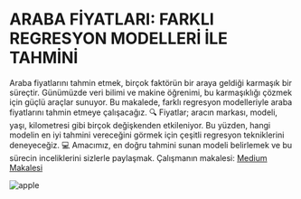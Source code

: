 # ARABA FİYATLARI: FARKLI REGRESYON MODELLERİ İLE TAHMİNİ

Araba fiyatlarını tahmin etmek, birçok faktörün bir araya geldiği karmaşık bir süreçtir. Günümüzde veri bilimi ve makine öğrenimi, bu karmaşıklığı çözmek için güçlü araçlar sunuyor. Bu makalede, farklı regresyon modelleriyle araba fiyatlarını tahmin etmeye çalışacağız. 🔍 Fiyatlar; aracın markası, modeli, yaşı, kilometresi gibi birçok değişkenden etkileniyor. Bu yüzden, hangi modelin en iyi tahmini vereceğini görmek için çeşitli regresyon tekniklerini deneyeceğiz. 💻 Amacımız, en doğru tahmini sunan modeli belirlemek ve bu sürecin inceliklerini sizlerle paylaşmak.
Çalışmanın makalesi: [Medium Makalesi](https://medium.com/@cagricobaan/araba-fi%CC%87yatlari-farkli-regresyon-modelleri%CC%87-i%CC%87le-tahmi%CC%87ni%CC%87-372648be15f4)

![apple]( https://resmim.net/cdn/2024/08/13/WIuCLT.jpg)



